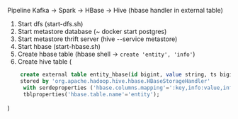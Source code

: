 Pipeline Kafka -> Spark -> HBase -> Hive (hbase handler in external table)

1. Start dfs (start-dfs.sh)
2. Start metastore database (~ docker start postgres)
3. Start metastore thrift server (hive --service metastore)
4. Start hbase (start-hbase.sh)
5. Create hbase table (hbase shell -> ```create 'entity', 'info'```)
6. Create hive table (
```sql
    create external table entity_hbase(id bigint, value string, ts bigint)
    stored by 'org.apache.hadoop.hive.hbase.HBaseStorageHandler'
     with serdeproperties ('hbase.columns.mapping'=':key,info:value,info:timestamp')
     tblproperties('hbase.table.name'='entity');
```
)